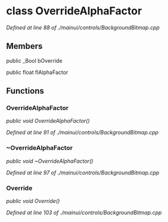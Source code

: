 # class OverrideAlphaFactor

*Defined at line 88 of ./mainui/controls/BackgroundBitmap.cpp*

## Members

public _Bool bOverride

public float flAlphaFactor



## Functions

### OverrideAlphaFactor

*public void OverrideAlphaFactor()*

*Defined at line 91 of ./mainui/controls/BackgroundBitmap.cpp*

### ~OverrideAlphaFactor

*public void ~OverrideAlphaFactor()*

*Defined at line 97 of ./mainui/controls/BackgroundBitmap.cpp*

### Override

*public void Override()*

*Defined at line 103 of ./mainui/controls/BackgroundBitmap.cpp*



